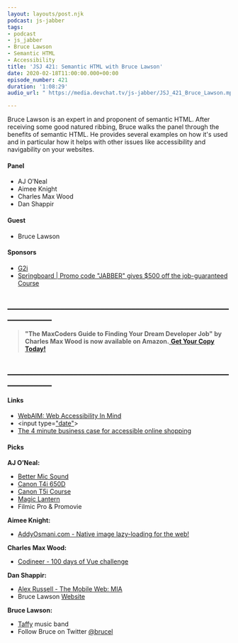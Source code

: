 ```yaml
---
layout: layouts/post.njk
podcast: js-jabber
tags:
- podcast
- js_jabber
- Bruce Lawson
- Semantic HTML
- Accessibility
title: 'JSJ 421: Semantic HTML with Bruce Lawson'
date: 2020-02-18T11:00:00.000+00:00
episode_number: 421
duration: '1:08:29'
audio_url: " https://media.devchat.tv/js-jabber/JSJ_421_Bruce_Lawson.mp3"

---
```

Bruce Lawson is an expert in and proponent of semantic HTML. After receiving some good natured ribbing, Bruce walks the panel through the benefits of semantic HTML. He provides several examples on how it's used and in particular how it helps with other issues like accessibility and navigability on your websites.

#### **Panel**

* AJ O’Neal
* Aimee Knight
* Charles Max Wood
* Dan Shappir

#### **Guest**

* Bruce Lawson

#### **Sponsors**

* [G2i](https://www.g2i.co/?utm_source=Javascript_Jabber&utm_medium=Podcast&utm_campaign=DevChat)
* [Springboard | ](https://www.springboard.com/workshops/software-engineering-career-track/?utm_source=devchat&utm_medium=podcast&utm_campaign=javascriptjabber)[Promo code "JABBER" gives $500 off the job-guaranteed](https://www.springboard.com/workshops/software-engineering-career-track/?utm_source=devchat&utm_medium=podcast&utm_campaign=javascriptjabber)[ Course](https://www.springboard.com/workshops/software-engineering-career-track/?utm_source=devchat&utm_medium=podcast&utm_campaign=javascriptjabber)

## **____________________________________________________________**

> **"The MaxCoders Guide to Finding Your Dream Developer Job" by Charles Max Wood is now available on Amazon.**[ **Get Your Copy Today!**](https://www.amazon.com/gp/product/B081MBL5C9/ref=as_li_ss_tl?ie=UTF8&linkCode=sl1&tag=devchattv-20&linkId=9d61363241636e2546ef46abba198746&language=en_US)

## **____________________________________________________________**

#### **Links**

* [WebAIM: Web Accessibility In Mind](https://webaim.org/)
* <input type=["date"](https://developer.mozilla.org/en-US/docs/Web/HTML/Element/input/date)>
* [The 4 minute business case for accessible online shopping](https://www.brucelawson.co.uk/2019/the-business-case-for-accessible-online-shopping/)

#### **Picks**

**AJ O’Neal:**

* [Better Mic Sound]()
* [Canon T4i 650D](http://bit.ly/CanonT4i650D "Canon T4i 650D")
* [Canon T5i Course](http://www.learningvideo.com/store/t5i_sales.php "Canon T5i Course")
* [Magic Lantern](https://magiclantern.fm/ " Magic Lantern")
* Filmic Pro & Promovie

**Aimee Knight:**

* [AddyOsmani.com - Native image lazy-loading for the web!](https://addyosmani.com/blog/lazy-loading/)

**Charles Max Wood:**

* [Codineer - 100 days of Vue challenge](https://www.youtube.com/watch?v=xHVHtPD63UY&list=PLJesql-aSfX4S0bC3BaOv0Gl6yEnpYKA6)

**Dan Shappir:**

* [Alex Russell - The Mobile Web: MIA](https://www.youtube.com/watch?v=wsdPeC86OH0 "Alex Russell - The Mobile Web: MIA")
* Bruce Lawson [Website](https://www.brucelawson.co.uk/)

**Bruce Lawson:**

* [Taffy]() music band
* Follow Bruce on Twitter [@brucel](https://twitter.com/brucel?ref_src=twsrc%5Egoogle%7Ctwcamp%5Eserp%7Ctwgr%5Eauthor)